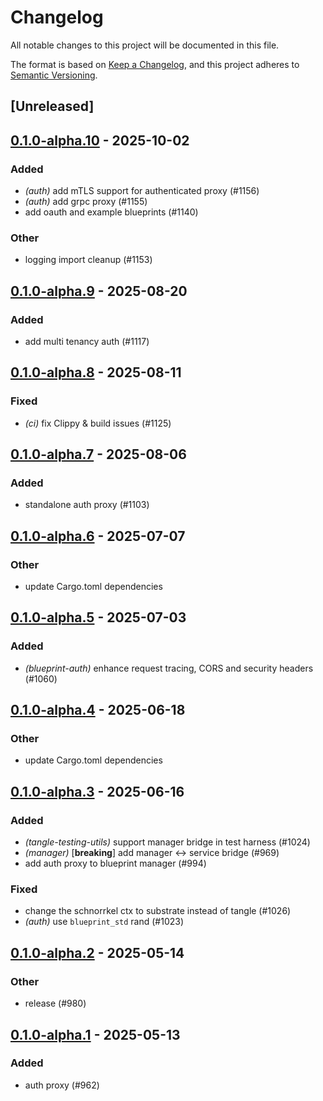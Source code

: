 # Changelog

All notable changes to this project will be documented in this file.

The format is based on [Keep a Changelog](https://keepachangelog.com/en/1.0.0/),
and this project adheres to [Semantic Versioning](https://semver.org/spec/v2.0.0.html).

## [Unreleased]

## [0.1.0-alpha.10](https://github.com/tangle-network/blueprint/compare/blueprint-auth-v0.1.0-alpha.9...blueprint-auth-v0.1.0-alpha.10) - 2025-10-02

### Added

- *(auth)* add mTLS support for authenticated proxy (#1156)
- *(auth)* add grpc proxy (#1155)
- add oauth and example blueprints (#1140)

### Other

- logging import cleanup (#1153)

## [0.1.0-alpha.9](https://github.com/tangle-network/blueprint/compare/blueprint-auth-v0.1.0-alpha.8...blueprint-auth-v0.1.0-alpha.9) - 2025-08-20

### Added

- add multi tenancy auth (#1117)

## [0.1.0-alpha.8](https://github.com/tangle-network/blueprint/compare/blueprint-auth-v0.1.0-alpha.7...blueprint-auth-v0.1.0-alpha.8) - 2025-08-11

### Fixed

- *(ci)* fix Clippy & build issues (#1125)

## [0.1.0-alpha.7](https://github.com/tangle-network/blueprint/compare/blueprint-auth-v0.1.0-alpha.6...blueprint-auth-v0.1.0-alpha.7) - 2025-08-06

### Added

- standalone auth proxy (#1103)

## [0.1.0-alpha.6](https://github.com/tangle-network/blueprint/compare/blueprint-auth-v0.1.0-alpha.5...blueprint-auth-v0.1.0-alpha.6) - 2025-07-07

### Other

- update Cargo.toml dependencies

## [0.1.0-alpha.5](https://github.com/tangle-network/blueprint/compare/blueprint-auth-v0.1.0-alpha.4...blueprint-auth-v0.1.0-alpha.5) - 2025-07-03

### Added

- *(blueprint-auth)* enhance request tracing, CORS and security headers (#1060)

## [0.1.0-alpha.4](https://github.com/tangle-network/blueprint/compare/blueprint-auth-v0.1.0-alpha.3...blueprint-auth-v0.1.0-alpha.4) - 2025-06-18

### Other

- update Cargo.toml dependencies

## [0.1.0-alpha.3](https://github.com/tangle-network/blueprint/compare/blueprint-auth-v0.1.0-alpha.2...blueprint-auth-v0.1.0-alpha.3) - 2025-06-16

### Added

- *(tangle-testing-utils)* support manager bridge in test harness (#1024)
- *(manager)* [**breaking**] add manager <-> service bridge (#969)
- add auth proxy to blueprint manager (#994)

### Fixed

- change the schnorrkel ctx to substrate instead of tangle (#1026)
- *(auth)* use `blueprint_std` rand (#1023)

## [0.1.0-alpha.2](https://github.com/tangle-network/blueprint/compare/blueprint-auth-v0.1.0-alpha.1...blueprint-auth-v0.1.0-alpha.2) - 2025-05-14

### Other

- release (#980)

## [0.1.0-alpha.1](https://github.com/tangle-network/blueprint/releases/tag/blueprint-auth-v0.1.0-alpha.1) - 2025-05-13

### Added

- auth proxy (#962)
